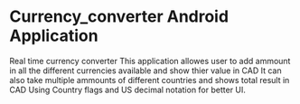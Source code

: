 # Currency_converter Android Application
Real time currency converter 
This application allowes user to add ammount in all the different currencies available and show thier value in CAD
It can also take multiple ammounts of different countries and shows total result in CAD
Using Country flags and US decimal notation for better UI.  
